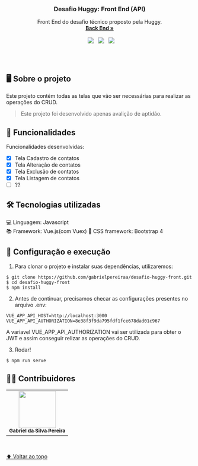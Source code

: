 <br />
<br/>
<p align="center" id="nome-do-projeto">
  <h3 align="center">Desafio Huggy: Front End (API)</h3>
  <p align="center">
    Front End do desafio técnico proposto pela Huggy.
    <br />
    <a href="https://github.com/gabrielpereiraa/desafio-huggy-back"><strong>Back End »</strong></a>
    <br />
    <br />
    &nbsp
    <img src="https://img.shields.io/badge/JavaScript-F7DF1E?style=for-the-badge&logo=javascript&logoColor=blacke" />
    &nbsp
    <img src="https://img.shields.io/badge/Vue.js-35495E?style=for-the-badge&logo=vue.js&logoColor=4FC08D" />
    &nbsp
    <img src="https://img.shields.io/badge/Bootstrap-563D7C?style=for-the-badge&logo=bootstrap&logoColor=white" />
  </p>
</p>
<br/>
<br/>

## 🖥️ Sobre o projeto
Este projeto contém todas as telas que vão ser necessárias para realizar as operações do CRUD.

> Este projeto foi desenvolvido apenas avalição de aptidão.

## 📃 Funcionalidades

Funcionalidades desenvolvidas:

- [x] Tela Cadastro de contatos
- [x] Tela Alteração de contatos
- [x] Tela Exclusão de contatos
- [x] Tela Listagem de contatos
- [ ] ??

## 🛠️ Tecnologias utilizadas
<p align="left">
  💻 Linguagem: Javascript<br>
  📚 Framework: Vue.js(com Vuex)
  📑 CSS framework: Bootstrap 4
</p>

## 🚀 Configuração e execução
1) Para clonar o projeto e instalar suas dependências, utilizaremos:
```
$ git clone https://github.com/gabrielpereiraa/desafio-huggy-front.git
$ cd desafio-huggy-front
$ npm install
```

2) Antes de continuar, precisamos checar as configurações presentes no arquivo .env:
```
VUE_APP_API_HOST=http://localhost:3000
VUE_APP_API_AUTHORIZATION=8e38f3f9da795fdf1fce678dad01c967
```
A variavel VUE_APP_API_AUTHORIZATION vai ser utilizada para obter o JWT e assim conseguir relizar as operações do CRUD.

3) Rodar!
```
$ npm run serve
```

## 👷‍♂️ Contribuidores<br>
<table>
  <tr>
    <td align="center">
      <a href="#">
        <img src="https://avatars3.githubusercontent.com/u/31936044" width="100px;"/><br>
        <sub>
          <b>Gabriel da Silva Pereira</b>
        </sub>
      </a>
    </td>
  </tr>
</table>
<br>

[⬆ Voltar ao topo](#nome-do-projeto)<br>
